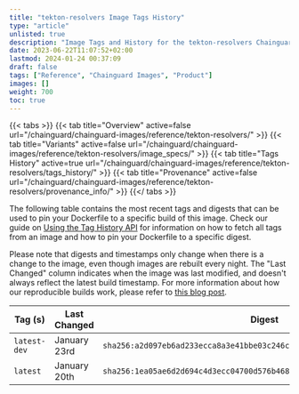 ```yaml
---
title: "tekton-resolvers Image Tags History"
type: "article"
unlisted: true
description: "Image Tags and History for the tekton-resolvers Chainguard Image"
date: 2023-06-22T11:07:52+02:00
lastmod: 2024-01-24 00:37:09
draft: false
tags: ["Reference", "Chainguard Images", "Product"]
images: []
weight: 700
toc: true
---
```


{{< tabs >}}
{{< tab title="Overview" active=false url="/chainguard/chainguard-images/reference/tekton-resolvers/" >}}
{{< tab title="Variants" active=false url="/chainguard/chainguard-images/reference/tekton-resolvers/image_specs/" >}}
{{< tab title="Tags History" active=true url="/chainguard/chainguard-images/reference/tekton-resolvers/tags_history/" >}}
{{< tab title="Provenance" active=false url="/chainguard/chainguard-images/reference/tekton-resolvers/provenance_info/" >}}
{{</ tabs >}}

The following table contains the most recent tags and digests that can be used to pin your Dockerfile to a specific build of this image. Check our guide on [Using the Tag History API](/chainguard/chainguard-images/using-the-tag-history-api/) for information on how to fetch all tags from an image and how to pin your Dockerfile to a specific digest.

Please note that digests and timestamps only change when there is a change to the image, even though images are rebuilt every night. The "Last Changed" column indicates when the image was last modified, and doesn't always reflect the latest build timestamp. For more information about how our reproducible builds work, please refer to [this blog post](https://www.chainguard.dev/unchained/reproducing-chainguards-reproducible-image-builds).

| Tag (s)       | Last Changed | Digest                                                                    |
|---------------|--------------|---------------------------------------------------------------------------|
|  `latest-dev` | January 23rd | `sha256:a2d097eb6ad233ecca8a3e41bbe03c246c56de19217c97e36d0839cbe32303b7` |
|  `latest`     | January 20th | `sha256:1ea05ae6d2d694c4d3ecc04700d576b46878cca7f5b2aac98c48775aabbd4db1` |

